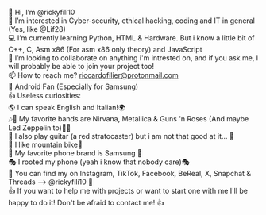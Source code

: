 👋 Hi, I’m @rickyfili10<br>
👀 I’m interested in Cyber-security, ethical hacking, coding and IT in general (Yes, like @Lif28)<br>
💻️ I’m currently learning Python, HTML & Hardware. But i know a little bit of C++, C, Asm x86 (For asm x86 only theory) and JavaScript<br>
👥️ I’m looking to collaborate on anything i'm intrested on, and if you ask me, I will probably be able to join your project too!<br>
📫 How to reach me? riccardofilier@protonmail.com<br>
📱 Android Fan (Especially for Samsung) <br>
👍 Useless curiosities:<br>
🌎 I can speak English and Italian!🌍<br>
🎶🤘 My favorite bands are Nirvana, Metallica & Guns 'n Roses (And maybe Led Zeppelin to)🤘🎶<br>
🎸 I also play guitar (a red stratocaster) but i am not that good at it... 🎸<br>
🚴 I like mountain bike🚴<br>
📱 My favorite phone brand is Samsung 📱<br>
🎭 I rooted my phone (yeah i know that nobody care)🎭<br>
🛜 You can find my on Instagram, TikTok, Facebook, BeReal, X, Snapchat & Threads --> @rickyfili10 🛜<br>
👍 If you want to help me with projects or want to start one with me I'll be happy to do it! Don't be afraid to contact me! 👍<br>
